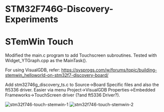 # STM32F746G-Discovery-Experiments

STemWin Touch 
=============

Modified the main.c program to add Touchscreen subroutines. Tested with Widget_YTGraph.cpp as the MainTask().

For using VisualGDB, refer: https://sysprogs.com/w/forums/topic/building-stemwin_helloworld-on-stm32f7-discovery-board/

Add stm32746g_discovery_ts.c to Source->Board Specific files and also the ft5336 driver. Easier via menu Project->VisualGDB Properties->Embedded Frameworks->TouchScreen driver (?and ft5336 Driver?).

![stm32f746-touch-stemwin-1](https://cloud.githubusercontent.com/assets/192318/12576340/f4c0fe80-c438-11e5-9f67-1d7d973c1d35.jpg)
![stm32f746-touch-stemwin-2](https://cloud.githubusercontent.com/assets/192318/12576341/f4d00754-c438-11e5-8727-a50df39ef08e.jpg)
